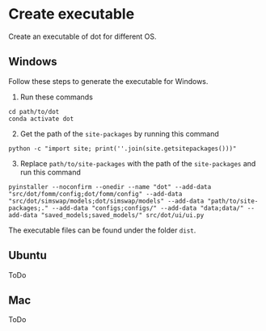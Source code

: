 # Create executable

Create an executable of dot for different OS.

## Windows

Follow these steps to generate the executable for Windows.

1. Run these commands

```
cd path/to/dot
conda activate dot
```

2. Get the path of the `site-packages` by running this command

```
python -c "import site; print(''.join(site.getsitepackages()))"
```

3. Replace `path/to/site-packages` with the path of the `site-packages` and run this command

```
pyinstaller --noconfirm --onedir --name "dot" --add-data "src/dot/fomm/config;dot/fomm/config" --add-data "src/dot/simswap/models;dot/simswap/models" --add-data "path/to/site-packages;." --add-data "configs;configs/" --add-data "data;data/" --add-data "saved_models;saved_models/" src/dot/ui/ui.py
```

The executable files can be found under the folder `dist`.

## Ubuntu

ToDo

## Mac

ToDo
